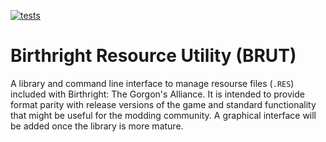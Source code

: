 [![tests](https://github.com/Shiryou/brut/actions/workflows/nightly.yml/badge.svg)](https://github.com/Shiryou/brut/actions/workflows/nightly.yml)

# Birthright Resource Utility (BRUT)

A library and command line interface to manage resourse files (`.RES`) included with Birthright: The Gorgon's Alliance. It is intended to provide format parity with release versions of the game and standard functionality that might be useful for the modding community. A graphical interface will be added once the library is more mature.
